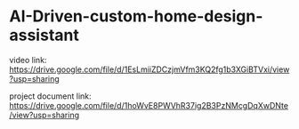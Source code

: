 # AI-Driven-custom-home-design-assistant

video link:
https://drive.google.com/file/d/1EsLmiiZDCzjmVfm3KQ2fg1b3XGiBTVxi/view?usp=sharing 

project document link:
https://drive.google.com/file/d/1hoWvE8PWVhR37ig2B3PzNMcgDqXwDNte/view?usp=sharing 
